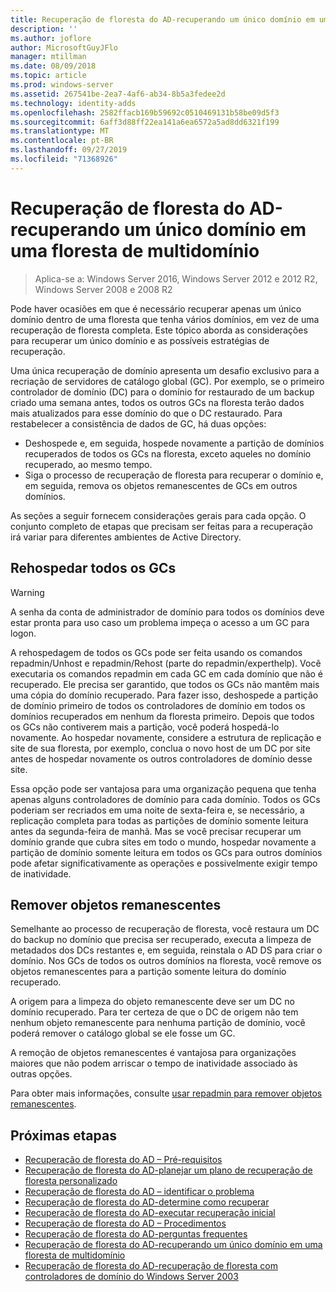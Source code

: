 ```yaml
---
title: Recuperação de floresta do AD-recuperando um único domínio em uma floresta de multidomínio
description: ''
ms.author: joflore
author: MicrosoftGuyJFlo
manager: mtillman
ms.date: 08/09/2018
ms.topic: article
ms.prod: windows-server
ms.assetid: 267541be-2ea7-4af6-ab34-8b5a3fedee2d
ms.technology: identity-adds
ms.openlocfilehash: 2582ffacb169b59692c0510469131b58be09d5f3
ms.sourcegitcommit: 6aff3d88ff22ea141a6ea6572a5ad8dd6321f199
ms.translationtype: MT
ms.contentlocale: pt-BR
ms.lasthandoff: 09/27/2019
ms.locfileid: "71368926"
---
```

# <a name="ad-forest-recovery---recovering-a-single-domain-in-a-multidomain-forest"></a>Recuperação de floresta do AD-recuperando um único domínio em uma floresta de multidomínio

>Aplica-se a: Windows Server 2016, Windows Server 2012 e 2012 R2, Windows Server 2008 e 2008 R2

Pode haver ocasiões em que é necessário recuperar apenas um único domínio dentro de uma floresta que tenha vários domínios, em vez de uma recuperação de floresta completa. Este tópico aborda as considerações para recuperar um único domínio e as possíveis estratégias de recuperação.  
  
Uma única recuperação de domínio apresenta um desafio exclusivo para a recriação de servidores de catálogo global (GC). Por exemplo, se o primeiro controlador de domínio (DC) para o domínio for restaurado de um backup criado uma semana antes, todos os outros GCs na floresta terão dados mais atualizados para esse domínio do que o DC restaurado. Para restabelecer a consistência de dados de GC, há duas opções:  
  
- Deshospede e, em seguida, hospede novamente a partição de domínios recuperados de todos os GCs na floresta, exceto aqueles no domínio recuperado, ao mesmo tempo.  
- Siga o processo de recuperação de floresta para recuperar o domínio e, em seguida, remova os objetos remanescentes de GCs em outros domínios.  
  
As seções a seguir fornecem considerações gerais para cada opção. O conjunto completo de etapas que precisam ser feitas para a recuperação irá variar para diferentes ambientes de Active Directory.  
  
## <a name="rehost-all-gcs"></a>Rehospedar todos os GCs  

> [!WARNING]
> A senha da conta de administrador de domínio para todos os domínios deve estar pronta para uso caso um problema impeça o acesso a um GC para logon.  

A rehospedagem de todos os GCs pode ser feita usando os comandos repadmin/Unhost e repadmin/Rehost (parte do repadmin/experthelp). Você executaria os comandos repadmin em cada GC em cada domínio que não é recuperado. Ele precisa ser garantido, que todos os GCs não mantêm mais uma cópia do domínio recuperado. Para fazer isso, deshospede a partição de domínio primeiro de todos os controladores de domínio em todos os domínios recuperados em nenhum da floresta primeiro. Depois que todos os GCs não contiverem mais a partição, você poderá hospedá-lo novamente. Ao hospedar novamente, considere a estrutura de replicação e site de sua floresta, por exemplo, conclua o novo host de um DC por site antes de hospedar novamente os outros controladores de domínio desse site.  
  
Essa opção pode ser vantajosa para uma organização pequena que tenha apenas alguns controladores de domínio para cada domínio. Todos os GCs poderiam ser recriados em uma noite de sexta-feira e, se necessário, a replicação completa para todas as partições de domínio somente leitura antes da segunda-feira de manhã. Mas se você precisar recuperar um domínio grande que cubra sites em todo o mundo, hospedar novamente a partição de domínio somente leitura em todos os GCs para outros domínios pode afetar significativamente as operações e possivelmente exigir tempo de inatividade.  
  
## <a name="remove-lingering-objects"></a>Remover objetos remanescentes

Semelhante ao processo de recuperação de floresta, você restaura um DC do backup no domínio que precisa ser recuperado, executa a limpeza de metadados dos DCs restantes e, em seguida, reinstala o AD DS para criar o domínio. Nos GCs de todos os outros domínios na floresta, você remove os objetos remanescentes para a partição somente leitura do domínio recuperado.  

A origem para a limpeza do objeto remanescente deve ser um DC no domínio recuperado. Para ter certeza de que o DC de origem não tem nenhum objeto remanescente para nenhuma partição de domínio, você poderá remover o catálogo global se ele fosse um GC.  

A remoção de objetos remanescentes é vantajosa para organizações maiores que não podem arriscar o tempo de inatividade associado às outras opções.  

Para obter mais informações, consulte [usar repadmin para remover objetos remanescentes](https://technet.microsoft.com/library/cc785298.aspx).

## <a name="next-steps"></a>Próximas etapas

- [Recuperação de floresta do AD – Pré-requisitos](AD-Forest-Recovery-Prerequisties.md)  
- [Recuperação de floresta do AD-planejar um plano de recuperação de floresta personalizado](AD-Forest-Recovery-Devising-a-Plan.md)  
- [Recuperação de floresta do AD – identificar o problema](AD-Forest-Recovery-Identify-the-Problem.md)
- [Recuperação de floresta do AD-determine como recuperar](AD-Forest-Recovery-Determine-how-to-Recover.md)
- [Recuperação de floresta do AD-executar recuperação inicial](AD-Forest-Recovery-Perform-initial-recovery.md)  
- [Recuperação de floresta do AD – Procedimentos](AD-Forest-Recovery-Procedures.md)  
- [Recuperação de floresta do AD-perguntas frequentes](AD-Forest-Recovery-FAQ.md)  
- [Recuperação de floresta do AD-recuperando um único domínio em uma floresta de multidomínio](AD-Forest-Recovery-Single-Domain-in-Multidomain-Recovery.md)  
- [Recuperação de floresta do AD-recuperação de floresta com controladores de domínio do Windows Server 2003](AD-Forest-Recovery-Windows-Server-2003.md)  
